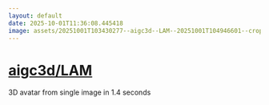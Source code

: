 ```yaml
---
layout: default
date: 2025-10-01T11:36:08.445418
image: assets/20251001T103430277--aigc3d--LAM--20251001T104946601--cropped.png
---
```


# [aigc3d/LAM](https://github.com/aigc3d/LAM)

3D avatar from single image in 1.4 seconds
